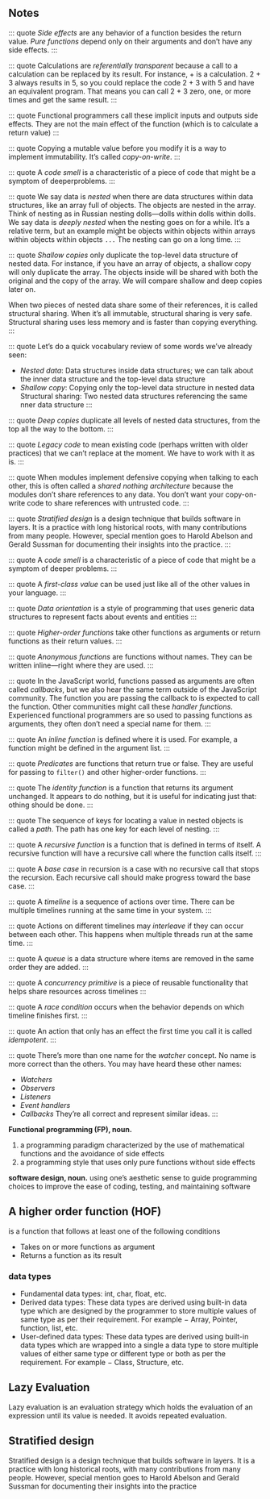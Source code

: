 
## Notes

::: quote
*Side effects* are any behavior of a function besides the return value.
*Pure functions* depend only on their arguments and don’t have any side effects.
:::

::: quote
Calculations are *referentially transparent* because a call to a calculation can be replaced by its result.
For instance, + is a calculation. 2 + 3 always results in 5, so you could replace the code 2 + 3 with 5 and have an equivalent program. That means you can call 2 + 3 zero, one, or more times and get the same result.
:::

::: quote
Functional programmers call these implicit inputs and outputs side effects. They are not the main effect of the function (which is to calculate a return value)
:::

::: quote
Copying a mutable value before you modify it is a way to implement immutability. It’s called *copy-on-write*. 
:::

::: quote
A *code smell* is a characteristic of a piece of code that might be a symptom of deeperproblems.
:::

::: quote
We say data is *nested* when there are data structures within data structures, like an array full of objects. The objects are nested in the array. Think of nesting as in Russian nesting dolls—dolls within dolls within dolls.
We say data is *deeply nested* when the nesting goes on for a while. It’s a relative term, but an example might be objects within objects within arrays within objects within objects `...` The nesting can go on a long time.
:::

::: quote
*Shallow copies* only duplicate the top-level data structure of nested data. For instance, if you have an array of objects, a shallow copy will only duplicate the array. The objects inside will be shared with both the original and the copy of the array. We will compare shallow and
deep copies later on.

When two pieces of nested data share some of their references, it is called structural sharing. When it’s all immutable, structural sharing is very safe. Structural sharing uses less memory and is faster than copying everything.
:::

::: quote
Let’s do a quick vocabulary review of some words we’ve already seen:
- *Nested data*: Data structures inside data structures; we can talk about the inner data structure and the top-level data structure
- *Shallow copy*: Copying only the top-level data structure in nested data Structural sharing: Two nested data structures referencing the same nner data structure
:::

::: quote
*Deep copies* duplicate all levels of nested data structures, from the top all the way to the bottom.
:::

::: quote
*Legacy code* to mean existing code (perhaps written with older practices) that we can’t replace at the moment. We have to work with it as is.
:::

::: quote
When modules implement defensive copying when talking to each other, this is often called a *shared nothing architecture* because the modules don’t share references to any data. You don’t want your copy-on-write code to share references with untrusted code.
:::

::: quote
*Stratified design* is a design technique that builds software in layers. It is a practice with long historical roots, with many contributions from many people. However, special mention goes to Harold Abelson and Gerald Sussman for documenting their insights into the practice.
:::

::: quote
A *code smell* is a characteristic of a piece of code that might be a symptom of deeper problems.
:::

::: quote
A *first-class value* can be used just like all of the other values in your language.
:::

::: quote
*Data orientation* is a style of programming that uses generic data structures to represent facts about events and entities
:::

::: quote
*Higher-order functions* take other functions as arguments or return functions as their return values.
:::

::: quote
*Anonymous functions* are functions without names. They can be written inline—right where they are used.
:::

::: quote
In the JavaScript world, functions passed as arguments are often called *callbacks*, but we also hear the same term outside of the JavaScript community. The function you are passing the callback to is expected to call the function. Other communities might call these *handler functions*. Experienced functional programmers are so used to passing functions as arguments, they often don’t need a special name for them.
:::

::: quote
An *inline function* is defined where it is used. For example, a function might be defined in the argument list.
:::


::: quote
*Predicates* are functions that return true or false. They are useful for passing to `filter()` and other higher-order functions.
:::


::: quote
The *identity function* is a function that returns its argument unchanged. It appears to do nothing, but it is useful for indicating just that: othing should be done.
:::

::: quote
The sequence of keys for locating a value in nested objects is called a *path*. The path has one key for each level of nesting.
:::

::: quote
A *recursive function* is a function that is defined in terms of itself. A recursive function will have a recursive call where the function calls itself.
:::

::: quote
A *base case* in recursion is a case with no recursive call that stops the recursion. Each recursive call should make progress toward the base case.
:::

::: quote
A *timeline* is a sequence of actions over time. There can be multiple timelines running at the same time in your system.
:::

::: quote
Actions on different timelines may *interleave* if they can occur between each other. This happens when multiple threads run at the same time.
:::

::: quote
A *queue* is a data structure where items are removed in the same order they are added.
:::

::: quote
A *concurrency primitive* is a piece of reusable functionality that helps share resources across timelines
:::

::: quote
A *race condition* occurs when the behavior depends on which timeline finishes first.
:::

::: quote
An action that only has an effect the first time you call it is called *idempotent*. 
:::

::: quote
There’s more than one name for the *watcher* concept. No name is more correct than the others. You may have heard these other names:
- *Watchers*
- *Observers*
- *Listeners*
- *Event handlers*
- *Callbacks*
They’re all correct and represent similar ideas.
:::


**Functional programming (FP), noun.**
1. a programming paradigm characterized by the use of mathematical functions and the avoidance of side effects
2. a programming style that uses only pure functions without side effects

**software design, noun.**
using one’s aesthetic sense to guide programming choices to improve the ease of coding, testing, and maintaining software



## A higher order function (HOF) 
is a function that follows at least one of the following conditions
- Takes on or more functions as argument
- Returns a function as its result

### data types
- Fundamental data types: int, char, float, etc.
- Derived data types: These data types are derived using built-in data type which are designed by the programmer to store multiple values of same type as per their requirement. For example − Array, Pointer, function, list, etc.
- User-defined data types: These data types are derived using built-in data types which are wrapped into a single a data type to store multiple values of either same type or different type or both as per the requirement. For example − Class, Structure, etc.

## Lazy Evaluation

Lazy evaluation is an evaluation strategy which holds the evaluation of an expression until its value is needed. It avoids repeated evaluation.



## Stratified design

Stratified design is a design technique that builds software in
layers. It is a practice with long historical roots, with many
contributions from many people. However, special mention
goes to Harold Abelson and Gerald Sussman for documenting their insights into the practice
